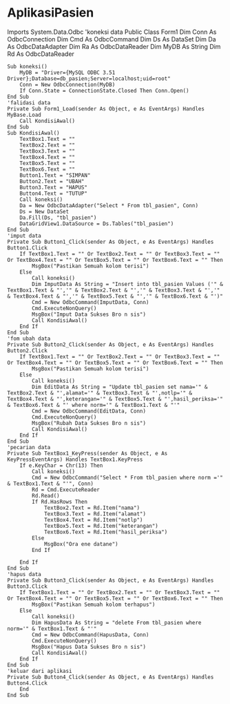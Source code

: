 # AplikasiPasien
Imports System.Data.Odbc
'koneksi data
Public Class Form1
    Dim Conn As OdbcConnection
    Dim Cmd As OdbcCommand
    Dim Ds As DataSet
    Dim Da As OdbcDataAdapter
    Dim Ra As OdbcDataReader
    Dim MyDB As String
    Dim Rd As OdbcDataReader

    Sub koneksi()
        MyDB = "Driver={MySQL ODBC 3.51 Driver};Database=db_pasien;Server=localhost;uid=root"
        Conn = New OdbcConnection(MyDB)
        If Conn.State = ConnectionState.Closed Then Conn.Open()
    End Sub
    'falidasi data
    Private Sub Form1_Load(sender As Object, e As EventArgs) Handles MyBase.Load
        Call KondisiAwal()
    End Sub
    Sub KondisiAwal()
        TextBox1.Text = ""
        TextBox2.Text = ""
        TextBox3.Text = ""
        TextBox4.Text = ""
        TextBox5.Text = ""
        TextBox6.Text = ""
        Button1.Text = "SIMPAN"
        Button2.Text = "UBAH"
        Button3.Text = "HAPUS"
        Button4.Text = "TUTUP"
        Call koneksi()
        Da = New OdbcDataAdapter("Select * From tbl_pasien", Conn)
        Ds = New DataSet
        Da.Fill(Ds, "tbl_pasien")
        DataGridView1.DataSource = Ds.Tables("tbl_pasien")
    End Sub
    'imput data
    Private Sub Button1_Click(sender As Object, e As EventArgs) Handles Button1.Click
        If TextBox1.Text = "" Or TextBox2.Text = "" Or TextBox3.Text = "" Or TextBox4.Text = "" Or TextBox5.Text = "" Or TextBox6.Text = "" Then
            MsgBox("Pastikan Semuah kolom terisi")
        Else
            Call koneksi()
            Dim ImputData As String = "Insert into tbl_pasien Values ('" & TextBox1.Text & "','" & TextBox2.Text & "','" & TextBox3.Text & "','" & TextBox4.Text & "','" & TextBox5.Text & "','" & TextBox6.Text & "')"
            Cmd = New OdbcCommand(ImputData, Conn)
            Cmd.ExecuteNonQuery()
            MsgBox("Imput Data Sukses Bro n sis")
            Call KondisiAwal()
        End If
    End Sub
    'fom ubah data
    Private Sub Button2_Click(sender As Object, e As EventArgs) Handles Button2.Click
        If TextBox1.Text = "" Or TextBox2.Text = "" Or TextBox3.Text = "" Or TextBox4.Text = "" Or TextBox5.Text = "" Or TextBox6.Text = "" Then
            MsgBox("Pastikan Semuah kolom terisi")
        Else
            Call koneksi()
            Dim EditData As String = "Update tbl_pasien set nama='" & TextBox2.Text & "',alamat='" & TextBox3.Text & "',notlp='" & TextBox4.Text & "',keterangan='" & TextBox5.Text & "',hasil_periksa='" & TextBox6.Text & "' where norm='" & TextBox1.Text & "'"
            Cmd = New OdbcCommand(EditData, Conn)
            Cmd.ExecuteNonQuery()
            MsgBox("Rubah Data Sukses Bro n sis")
            Call KondisiAwal()
        End If
    End Sub
    'pecarian data
    Private Sub TextBox1_KeyPress(sender As Object, e As KeyPressEventArgs) Handles TextBox1.KeyPress
        If e.KeyChar = Chr(13) Then
            Call koneksi()
            Cmd = New OdbcCommand("Select * From tbl_pasien where norm ='" & TextBox1.Text & "'", Conn)
            Rd = Cmd.ExecuteReader
            Rd.Read()
            If Rd.HasRows Then
                TextBox2.Text = Rd.Item("nama")
                TextBox3.Text = Rd.Item("alamat")
                TextBox4.Text = Rd.Item("notlp")
                TextBox5.Text = Rd.Item("keterangan")
                TextBox6.Text = Rd.Item("hasil_periksa")
            Else
                MsgBox("Ora ene datane")
            End If

        End If
    End Sub
    'hapus data
    Private Sub Button3_Click(sender As Object, e As EventArgs) Handles Button3.Click
        If TextBox1.Text = "" Or TextBox2.Text = "" Or TextBox3.Text = "" Or TextBox4.Text = "" Or TextBox5.Text = "" Or TextBox6.Text = "" Then
            MsgBox("Pastikan Semuah kolom terhapus")
        Else
            Call koneksi()
            Dim HapusData As String = "delete From tbl_pasien where norm='" & TextBox1.Text & "'"
            Cmd = New OdbcCommand(HapusData, Conn)
            Cmd.ExecuteNonQuery()
            MsgBox("Hapus Data Sukses Bro n sis")
            Call KondisiAwal()
        End If
    End Sub
    'keluar dari aplikasi
    Private Sub Button4_Click(sender As Object, e As EventArgs) Handles Button4.Click
        End
    End Sub

